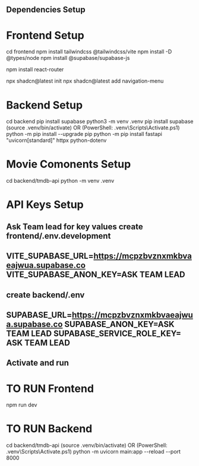 ## Dependencies Setup
# Frontend Setup

cd frontend
npm install tailwindcss @tailwindcss/vite
npm install -D @types/node
npm install @supabase/supabase-js

npm install react-router

npx shadcn@latest init
npx shadcn@latest add navigation-menu

# Backend Setup

cd backend
pip install supabase
python3 -m venv .venv
pip install supabase
(source .venv/bin/activate) OR (PowerShell: .venv\Scripts\Activate.ps1)
python -m pip install --upgrade pip
python -m pip install fastapi "uvicorn[standard]" httpx python-dotenv

# Movie Comonents Setup

cd backend/tmdb-api
python -m venv .venv

# API Keys Setup
Ask Team lead for key values
create frontend/.env.development
---
VITE_SUPABASE_URL=https://mcpzbvznxmkbvaeajwua.supabase.co
VITE_SUPABASE_ANON_KEY=ASK TEAM LEAD
---
create backend/.env
---
SUPABASE_URL=https://mcpzbvznxmkbvaeajwua.supabase.co
SUPABASE_ANON_KEY=ASK TEAM LEAD
SUPABASE_SERVICE_ROLE_KEY= ASK TEAM LEAD
---

## Activate and run
# TO RUN Frontend

npm run dev

# TO RUN Backend

cd backend/tmdb-api
(source .venv/bin/activate) OR (PowerShell: .venv\Scripts\Activate.ps1)
python -m uvicorn main:app --reload --port 8000
